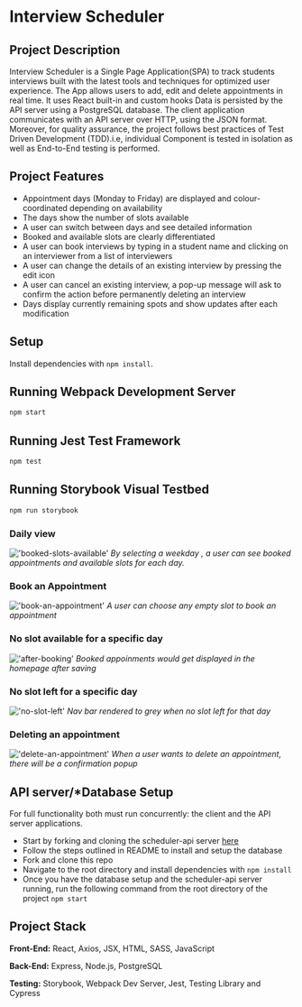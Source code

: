 # Interview Scheduler
## Project Description

Interview Scheduler is a Single Page Application(SPA) to track students interviews built with the latest tools and techniques for optimized user experience.
The App allows users to add, edit and delete appointments in real time. It uses  React built-in and custom hooks
Data is persisted by the API server using a PostgreSQL database. The client application communicates with an API server over HTTP, using the JSON format.
Moreover, for quality assurance, the project follows best practices of Test Driven Development (TDD).i.e, individual Component is tested in isolation as well as End-to-End testing is performed.

## Project Features
- Appointment days (Monday to Friday) are displayed and colour-coordinated depending on availability
- The days show the number of slots available
- A user can switch between days and see detailed information
- Booked and available slots are clearly differentiated
- A user can book interviews by typing in a student name and clicking on an interviewer from a list of interviewers
- A user can change the details of an existing interview by pressing the edit icon
- A user can cancel an existing interview, a pop-up message will ask to confirm the action before permanently deleting an interview
- Days display currently remaining spots and show updates after each modification

## Setup

Install dependencies with `npm install`.

## Running Webpack Development Server

```sh
npm start
```

## Running Jest Test Framework

```sh
npm test
```

## Running Storybook Visual Testbed

```sh
npm run storybook
```
### Daily view
!['booked-slots-available']()
*By selecting a weekday , a user can see booked appointments and available slots for each day.*

### Book an Appointment
!['book-an-appointment']()
*A user can choose any empty slot to book an appointment*

### No slot available for a specific day
!['after-booking']()
*Booked appoinments would get displayed in the homepage after saving*

### No slot left for a specific day
!['no-slot-left']()
*Nav bar rendered to grey when no slot left for that day*

### Deleting an appointment
!['delete-an-appointment']()
*When a user wants to delete an appointment, there will be a confirmation popup*


## API server/*Database Setup

For full functionality both must run concurrently: the client and the API server applications.
- Start by forking and cloning the scheduler-api server [here](https://github.com/lighthouse-labs/scheduler-api)
- Follow the steps outlined in README to install and setup the database
- Fork and clone this repo
- Navigate to the root directory and install dependencies with `npm install`
- Once you have the database setup and the scheduler-api server running, run the following command from the root directory of the project `npm start`

## Project Stack

__Front-End:__ React, Axios, JSX, HTML, SASS, JavaScript

__Back-End:__ Express, Node.js, PostgreSQL

__Testing:__ Storybook, Webpack Dev Server, Jest, Testing Library and Cypress